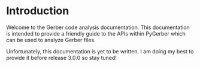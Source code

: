 # Introduction

Welcome to the Gerber code analysis documentation. This documentation is intended to
provide a friendly guide to the APIs within PyGerber which can be used to analyze Gerber
files.

Unfortunately, this documentation is yet to be written. I am doing my best to provide it
before release 3.0.0 so stay tuned!
